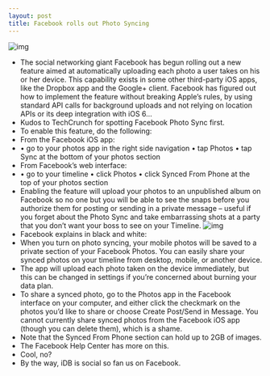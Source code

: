 ```yaml
---
layout: post
title: Facebook rolls out Photo Syncing
---
```

![img](http://media.idownloadblog.com/wp-content/uploads/2012/11/Facebook-Photo-Sync-teaser.png)
* The social networking giant Facebook has begun rolling out a new feature aimed at automatically uploading each photo a user takes on his or her device. This capability exists in some other third-party iOS apps, like the Dropbox app and the Google+ client. Facebook has figured out how to implement the feature without breaking Apple’s rules, by using standard API calls for background uploads and not relying on location APIs or its deep integration with iOS 6…
* Kudos to TechCrunch for spotting Facebook Photo Sync first.
* To enable this feature, do the following:
* From the Facebook iOS app:
* • go to your photos app in the right side navigation • tap Photos • tap Sync at the bottom of your photos section
* From Facebook’s web interface:
* • go to your timeline • click Photos • click Synced From Phone at the top of your photos section
* Enabling the feature will upload your photos to an unpublished album on Facebook so no one but you will be able to see the snaps before you authorize them for posting or sending in a private message – useful if you forget about the Photo Sync and take embarrassing shots at a party that you don’t want your boss to see on your Timeline.
![img](http://media.idownloadblog.com/wp-content/uploads/2012/11/Facebook-Photo-Sync-teaser-002.jpg)
* Facebook explains in black and white:
* When you turn on photo syncing, your mobile photos will be saved to a private section of your Facebook Photos. You can easily share your synced photos on your timeline from desktop, mobile, or another device.
* The app will upload each photo taken on the device immediately, but this can be changed in settings if you’re concerned about burning your data plan.
* To share a synced photo, go to the Photos app in the Facebook interface on your computer, and either click the checkmark on the photos you’d like to share or choose Create Post/Send in Message. You cannot currently share synced photos from the Facebook iOS app (though you can delete them), which is a shame.
* Note that the Synced From Phone section can hold up to 2GB of images.
* The Facebook Help Center has more on this.
* Cool, no?
* By the way, iDB is social so fan us on Facebook.

